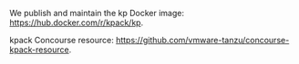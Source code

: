 
We publish and maintain the kp Docker image: https://hub.docker.com/r/kpack/kp.

kpack Concourse resource: https://github.com/vmware-tanzu/concourse-kpack-resource.
